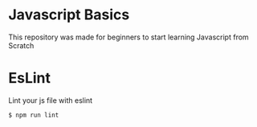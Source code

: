 # Javascript Basics

This repository was made for beginners to start learning Javascript from Scratch

# EsLint

Lint your js file with eslint

```sh
$ npm run lint
```